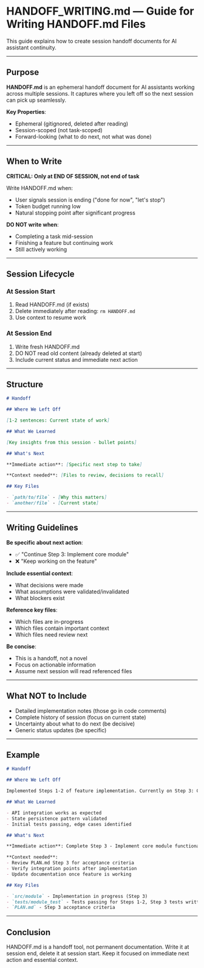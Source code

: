 # HANDOFF_WRITING.md — Guide for Writing HANDOFF.md Files

This guide explains how to create session handoff documents for AI assistant continuity.

---

## Purpose

**HANDOFF.md** is an ephemeral handoff document for AI assistants working across multiple sessions. It captures where you left off so the next session can pick up seamlessly.

**Key Properties**:
- Ephemeral (gitignored, deleted after reading)
- Session-scoped (not task-scoped)
- Forward-looking (what to do next, not what was done)

---

## When to Write

**CRITICAL: Only at END OF SESSION, not end of task**

Write HANDOFF.md when:
- User signals session is ending ("done for now", "let's stop")
- Token budget running low
- Natural stopping point after significant progress

**DO NOT write when**:
- Completing a task mid-session
- Finishing a feature but continuing work
- Still actively working

---

## Session Lifecycle

### At Session Start
1. Read HANDOFF.md (if exists)
2. Delete immediately after reading: `rm HANDOFF.md`
3. Use context to resume work

### At Session End
1. Write fresh HANDOFF.md
2. DO NOT read old content (already deleted at start)
3. Include current status and immediate next action

---

## Structure

```markdown
# Handoff

## Where We Left Off

[1-2 sentences: Current state of work]

## What We Learned

[Key insights from this session - bullet points]

## What's Next

**Immediate action**: [Specific next step to take]

**Context needed**: [Files to review, decisions to recall]

## Key Files

- `path/to/file` - [Why this matters]
- `another/file` - [Current state]
```

---

## Writing Guidelines

**Be specific about next action**:
- ✅ "Continue Step 3: Implement core module"
- ❌ "Keep working on the feature"

**Include essential context**:
- What decisions were made
- What assumptions were validated/invalidated
- What blockers exist

**Reference key files**:
- Which files are in-progress
- Which files contain important context
- Which files need review next

**Be concise**:
- This is a handoff, not a novel
- Focus on actionable information
- Assume next session will read referenced files

---

## What NOT to Include

- Detailed implementation notes (those go in code comments)
- Complete history of session (focus on current state)
- Uncertainty about what to do next (be decisive)
- Generic status updates (be specific)

---

## Example

```markdown
# Handoff

## Where We Left Off

Implemented Steps 1-2 of feature implementation. Currently on Step 3: Core module with state management.

## What We Learned

- API integration works as expected
- State persistence pattern validated
- Initial tests passing, edge cases identified

## What's Next

**Immediate action**: Complete Step 3 - Implement core module functionality

**Context needed**:
- Review PLAN.md Step 3 for acceptance criteria
- Verify integration points after implementation
- Update documentation once feature is working

## Key Files

- `src/module` - Implementation in progress (Step 3)
- `tests/module_test` - Tests passing for Steps 1-2, Step 3 tests written but failing
- `PLAN.md` - Step 3 acceptance criteria
```

---

## Conclusion

HANDOFF.md is a handoff tool, not permanent documentation. Write it at session end, delete it at session start. Keep it focused on immediate next action and essential context.
